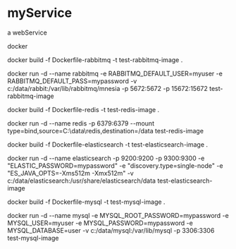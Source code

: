 # myService
a webService


docker

docker build -f Dockerfile-rabbitmq -t test-rabbitmq-image .

docker run -d --name rabbitmq -e RABBITMQ_DEFAULT_USER=myuser -e RABBITMQ_DEFAULT_PASS=mypassword -v c:/data/rabbit:/var/lib/rabbitmq/mnesia -p 5672:5672 -p 15672:15672 test-rabbitmq-image

docker build -f Dockerfile-redis -t test-redis-image .

docker run -d --name redis -p 6379:6379 --mount type=bind,source=C:\data\redis,destination=/data test-redis-image

docker build -f Dockerfile-elasticsearch -t test-elasticsearch-image .

docker run -d --name elasticsearch -p 9200:9200 -p 9300:9300 -e "ELASTIC_PASSWORD=mypassword" -e "discovery.type=single-node" -e "ES_JAVA_OPTS=-Xms512m -Xmx512m" -v c:/data/elasticsearch:/usr/share/elasticsearch/data test-elasticsearch-image

docker build -f Dockerfile-mysql -t test-mysql-image .

docker run -d --name mysql -e MYSQL_ROOT_PASSWORD=mypassword -e MYSQL_USER=myuser -e MYSQL_PASSWORD=mypassword -e MYSQL_DATABASE=user -v c:/data/mysql:/var/lib/mysql -p 3306:3306 test-mysql-image